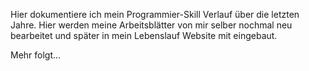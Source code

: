Hier dokumentiere ich mein Programmier-Skill Verlauf über die letzten Jahre.
Hier werden meine Arbeitsblätter von mir selber nochmal neu bearbeitet und später in mein Lebenslauf Website mit eingebaut.


Mehr folgt...

